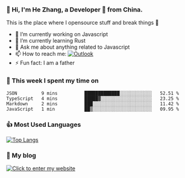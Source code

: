 ### 👋 Hi, I'm He Zhang, a Developer 🚀 from China.

This is the place where I opensource stuff and break things :rofl:

- 🔭  I’m currently working on Javascript
- 🌱  I’m currently learning Rust
- 💬  Ask me about anything related to Javascript
- 📫  How to reach me: [![Outlook](https://img.shields.io/badge/-Outlook-0078D4?style=flat&logo=Microsoft-Outlook&logoColor=white)](mailto:zhanghecool@outlook.com)
- ⚡  Fun fact: I am a father

### 💪 This week I spent my time on 
<!--START_SECTION:waka-->
```text
JSON         9 mins          █████████████░░░░░░░░░░░░   52.51 % 
TypeScript   4 mins          █████▓░░░░░░░░░░░░░░░░░░░   23.25 % 
Markdown     2 mins          ███░░░░░░░░░░░░░░░░░░░░░░   11.42 % 
JavaScript   1 min           ██▒░░░░░░░░░░░░░░░░░░░░░░   09.95 % 
```
<!--END_SECTION:waka-->

### 👍 Most Used Languages
[![Top Langs](https://github-readme-stats.vercel.app/api/top-langs/?username=zhanghecool&layout=compact)](https://zhanghe.cool)

### 🌈 My blog 
[![Click to enter my website](https://cdn.jsdelivr.net/gh/zhanghecool/assets/images/gif/zhanghecools.gif)](https://zhanghe.cool)
